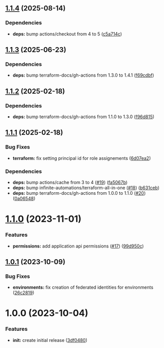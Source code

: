 ## [1.1.4](https://github.com/infinite-automations/terraform-azuread-github-oidc/compare/1.1.3...1.1.4) (2025-08-14)

### Dependencies

* **deps:** bump actions/checkout from 4 to 5 ([c5a714c](https://github.com/infinite-automations/terraform-azuread-github-oidc/commit/c5a714c659428f2126354882fbe73d2e5e0fa2d7))

## [1.1.3](https://github.com/infinite-automations/terraform-azuread-github-oidc/compare/1.1.2...1.1.3) (2025-06-23)

### Dependencies

* **deps:** bump terraform-docs/gh-actions from 1.3.0 to 1.4.1 ([f69cdbf](https://github.com/infinite-automations/terraform-azuread-github-oidc/commit/f69cdbf41dd887443ad7a74df4a3c96c3d60ed59))

## [1.1.2](https://github.com/infinite-automations/terraform-azuread-github-oidc/compare/1.1.1...1.1.2) (2025-02-18)

### Dependencies

* **deps:** bump terraform-docs/gh-actions from 1.1.0 to 1.3.0 ([f96d815](https://github.com/infinite-automations/terraform-azuread-github-oidc/commit/f96d815d2b0c26aac19fa773dc76e7353bd63e70))

## [1.1.1](https://github.com/infinite-automations/terraform-azuread-github-oidc/compare/1.1.0...1.1.1) (2025-02-18)

### Bug Fixes

* **terraform:** fix setting principal id for role assignements ([6d07ea2](https://github.com/infinite-automations/terraform-azuread-github-oidc/commit/6d07ea21a97f2dc1063634758a45b4bb4498b58b))

### Dependencies

* **deps:** bump actions/cache from 3 to 4 ([#19](https://github.com/infinite-automations/terraform-azuread-github-oidc/issues/19)) ([fa5067b](https://github.com/infinite-automations/terraform-azuread-github-oidc/commit/fa5067b38d82b921e956d31cbf63d4a3f5dcf144))
* **deps:** bump infinite-automations/terraform-all-in-one ([#18](https://github.com/infinite-automations/terraform-azuread-github-oidc/issues/18)) ([b631ceb](https://github.com/infinite-automations/terraform-azuread-github-oidc/commit/b631ceb8e48f47af7b3e217a2607812b1b11d642))
* **deps:** bump terraform-docs/gh-actions from 1.0.0 to 1.1.0 ([#20](https://github.com/infinite-automations/terraform-azuread-github-oidc/issues/20)) ([0a06548](https://github.com/infinite-automations/terraform-azuread-github-oidc/commit/0a065488dd8808f7a7f5b5e8cee04f508edbce54))

# [1.1.0](https://github.com/infinite-automations/terraform-azuread-github-oidc/compare/1.0.1...1.1.0) (2023-11-01)


### Features

* **permissions:** add application api permissions ([#17](https://github.com/infinite-automations/terraform-azuread-github-oidc/issues/17)) ([99d950c](https://github.com/infinite-automations/terraform-azuread-github-oidc/commit/99d950ce08e5e64c9a5f7cd9fe3b2cc25174045e))

## [1.0.1](https://github.com/infinite-automations/terraform-azuread-github-oidc/compare/1.0.0...1.0.1) (2023-10-09)


### Bug Fixes

* **environments:** fix creation of federated identities for environments ([26c2819](https://github.com/infinite-automations/terraform-azuread-github-oidc/commit/26c28199937e41bc2a45aeba51885c0e44a4976a))

# 1.0.0 (2023-10-04)


### Features

* **init:** create initial release ([3df0480](https://github.com/infinite-automations/terraform-azuread-github-oidc/commit/3df0480ebfe37b0b6b5018380a53e56df866018f))
